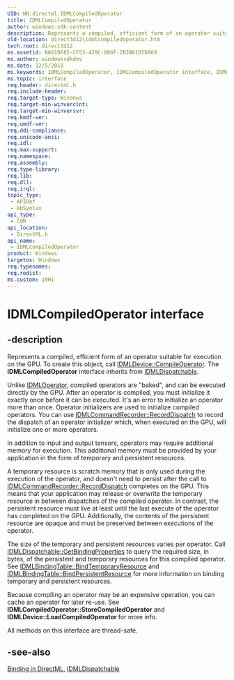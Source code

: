 ```yaml
---
UID: NN:directml.IDMLCompiledOperator
title: IDMLCompiledOperator
author: windows-sdk-content
description: Represents a compiled, efficient form of an operator suitable for execution on the GPU. To create this object, call IDMLDevice::CompileOperator.
old-location: direct3d12\idmlcompiledoperator.htm
tech.root: direct3d12
ms.assetid: B8819F85-CF53-428C-806F-2B3B61D5D869
ms.author: windowssdkdev
ms.date: 12/5/2018
ms.keywords: IDMLCompiledOperator, IDMLCompiledOperator interface, IDMLCompiledOperator interface,described, direct3d12.idmlcompiledoperator, directml/IDMLCompiledOperator
ms.topic: interface
req.header: directml.h
req.include-header: 
req.target-type: Windows
req.target-min-winverclnt: 
req.target-min-winversvr: 
req.kmdf-ver: 
req.umdf-ver: 
req.ddi-compliance: 
req.unicode-ansi: 
req.idl: 
req.max-support: 
req.namespace: 
req.assembly: 
req.type-library: 
req.lib: 
req.dll: 
req.irql: 
topic_type:
 - APIRef
 - kbSyntax
api_type:
 - COM
api_location:
 - DirectML.h
api_name:
 - IDMLCompiledOperator
product: Windows
targetos: Windows
req.typenames: 
req.redist: 
ms.custom: 19H1
---
```


# IDMLCompiledOperator interface

## -description

Represents a compiled, efficient form of an operator suitable for execution on the GPU. To create this object, call [IDMLDevice::CompileOperator](/windows/desktop/api/directml/nf-directml-idmldevice-compileoperator). The **IDMLCompiledOperator** interface inherits from [IDMLDispatchable](/windows/desktop/api/directml/nn-directml-idmldispatchable).

Unlike [IDMLOperator](/windows/desktop/api/directml/nn-directml-idmloperator), compiled operators are "baked", and can be executed directly by the GPU. After an operator is
    compiled, you must initialize it exactly once before it can be executed. It's an error to initialize an
    operator more than once. Operator initializers are used to initialize compiled operators.
    You can use [IDMLCommandRecorder::RecordDispatch](/windows/desktop/api/directml/nf-directml-idmlcommandrecorder-recorddispatch) to record the dispatch of an operator initializer which, when
    executed on the GPU, will initialize one or more operators.

In addition to input and output tensors, operators may require additional memory for execution. This
    additional memory must be provided by your application in the form of temporary and persistent resources.

A temporary resource is scratch memory that is only used during the execution of the operator, and doesn't
    need to persist after the call to [IDMLCommandRecorder::RecordDispatch](/windows/desktop/api/directml/nf-directml-idmlcommandrecorder-recorddispatch) completes on the GPU. This means that your
    application may release or overwrite the temporary resource in between dispatches of the compiled operator. In
    contrast, the persistent resource must live at least until the last execute of the operator has completed on
    the GPU. Additionally, the contents of the persistent resource are opaque and must be preserved between executions
    of the operator.

The size of the temporary and persistent resources varies per operator. Call
    [IDMLDispatchable::GetBindingProperties](/windows/desktop/api/directml/nf-directml-idmldispatchable-getbindingproperties) to query the required size, in bytes, of the persistent and temporary
    resources for this compiled operator. See <a href="/windows/desktop/api/directml/nf-directml-idmlbindingtable-bindtemporaryresource">IDMLBindingTable::BindTemporaryResource</a> and
    <a href="/windows/desktop/api/directml/nf-directml-idmlbindingtable-bindpersistentresource">IDMLBindingTable::BindPersistentResource</a> for more information on binding temporary and persistent resources.

Because compiling an operator may be an expensive operation, you can cache an operator for later re-use. See
        **IDMLCompiledOperator::StoreCompiledOperator** and **IDMLDevice::LoadCompiledOperator** for more info.

All methods on this interface are thread-safe.

## -see-also
[Binding in DirectML](/windows/desktop/direct3d12/dml-binding), [IDMLDispatchable](/windows/desktop/api/directml/nn-directml-idmldispatchable)
